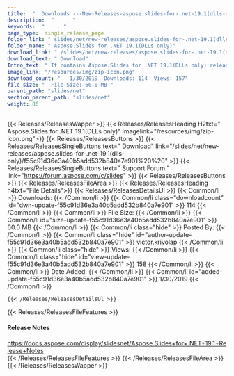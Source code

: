 ```yaml
---
title:  "  Downloads ---New-Releases-aspose.slides-for-.net-19.1(dlls-only) . " 
description:  "    . " 
keywords:  "    . " 
page_type:  single_release_page
folder_link: " slides/net/new-releases/aspose.slides-for-.net-19.1(dlls-only)/"
folder_name: " Aspose.Slides for .NET 19.1(DLLs only)"
download_link: " /slides/net/new-releases/aspose.slides-for-.net-19.1(dlls-only)/f55c91d36e3a40b5add532b840a7e901"
download_text: " Download"
Intro_text: " It contains Aspose.Slides for .NET 19.1(DLLs only) release."
image_link: "/resources/img/zip-icon.png"
download_count: "   1/30/2019  Downloads: 114  Views: 157"
file_size: "  File Size: 60.0 MB "
parent_path: "slides/net"
section_parent_path: "slides/net"
weight: 86 
---
```


{{< Releases/ReleasesWapper >}}
  {{< Releases/ReleasesHeading H2txt=" Aspose.Slides for .NET 19.1(DLLs only)" imagelink="/resources/img/zip-icon.png">}}
  {{< Releases/ReleasesButtons >}}
    {{< Releases/ReleasesSingleButtons text=" Download" link="/slides/net/new-releases/aspose.slides-for-.net-19.1(dlls-only)/f55c91d36e3a40b5add532b840a7e901%20%20" >}}
    {{< Releases/ReleasesSingleButtons text=" Support Forum " link="https://forum.aspose.com/c/slides" >}}
  {{< Releases/ReleasesButtons >}}
  {{< Releases/ReleasesFileArea >}}
    {{< Releases/ReleasesHeading h4txt="File Details">}}
    {{< Releases/ReleasesDetailsUl >}}
            {{< Common/li  >}} Downloads: {{< /Common/li >}} 
      {{< Common/li class="downloadcount" id="dwn-update-f55c91d36e3a40b5add532b840a7e901" >}} 114 {{< /Common/li >}} 
      {{< Common/li  >}} File Size: {{< /Common/li >}} 
      {{< Common/li id="size-update-f55c91d36e3a40b5add532b840a7e901" >}} 60.0 MB {{< /Common/li >}} 
      {{< Common/li  class="hide" >}} Posted By: {{< /Common/li >}} 
      {{< Common/li class="hide" id="author-update-f55c91d36e3a40b5add532b840a7e901" >}} victor.krivolap {{< /Common/li >}} 
      {{< Common/li class="hide"  >}} Views: {{< /Common/li >}} 
      {{< Common/li class="hide" id="view-update-f55c91d36e3a40b5add532b840a7e901" >}} 158 {{< /Common/li >}} 
      {{< Common/li  >}} Date Added: {{< /Common/li >}} 
      {{< Common/li id="added-update-f55c91d36e3a40b5add532b840a7e901" >}} 1/30/2019 {{< /Common/li >}} 

    {{< /Releases/ReleasesDetailsUl >}}

  {{< Releases/ReleasesFileFeatures >}}
      <h4>Release Notes</h4><div><a href="https://docs.aspose.com/display/slidesnet/Aspose.Slides+for+.NET+19.1+Release+Notes">https://docs.aspose.com/display/slidesnet/Aspose.Slides+for+.NET+19.1+Release+Notes</a></div>
  {{< /Releases/ReleasesFileFeatures >}}
 {{< /Releases/ReleasesFileArea >}}
{{< /Releases/ReleasesWapper >}}


